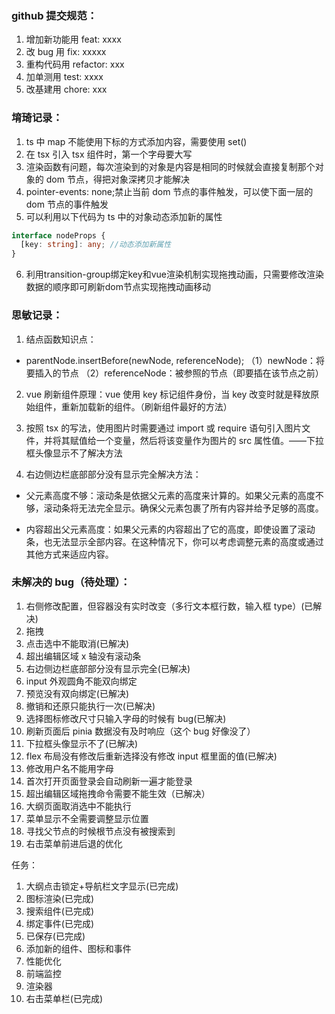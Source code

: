 ### github 提交规范：

1. 增加新功能用 feat: xxxx
2. 改 bug 用 fix: xxxxx
3. 重构代码用 refactor: xxx
4. 加单测用 test: xxxx
5. 改基建用 chore: xxx

### 堉琦记录：

1. ts 中 map 不能使用下标的方式添加内容，需要使用 set()
2. 在 tsx 引入 tsx 组件时，第一个字母要大写
3. 渲染函数有问题，每次渲染到的对象是内容是相同的时候就会直接复制那个对象的 dom 节点，得把对象深拷贝才能解决
4. pointer-events: none;禁止当前 dom 节点的事件触发，可以使下面一层的 dom 节点的事件触发
5. 可以利用以下代码为 ts 中的对象动态添加新的属性

```ts
interface nodeProps {
  [key: string]: any; //动态添加新属性
}
```
6. 利用transition-group绑定key和vue渲染机制实现拖拽动画，只需要修改渲染数据的顺序即可刷新dom节点实现拖拽动画移动

### 思敏记录：

1. 结点函数知识点：

- parentNode.insertBefore(newNode, referenceNode);
  （1）newNode：将要插入的节点
  （2）referenceNode：被参照的节点（即要插在该节点之前）

2. vue 刷新组件原理：vue 使用 key 标记组件身份，当 key 改变时就是释放原始组件，重新加载新的组件。（刷新组件最好的方法）

3. 按照 tsx 的写法，使用图片时需要通过 import 或 require 语句引入图片文件，并将其赋值给一个变量，然后将该变量作为图片的 src 属性值。——下拉框头像显示不了解决方法

4. 右边侧边栏底部部分没有显示完全解决方法：

- 父元素高度不够：滚动条是依据父元素的高度来计算的。如果父元素的高度不够，滚动条将无法完全显示。确保父元素包裹了所有内容并给予足够的高度。

- 内容超出父元素高度：如果父元素的内容超出了它的高度，即使设置了滚动条，也无法显示全部内容。在这种情况下，你可以考虑调整元素的高度或通过其他方式来适应内容。

### 未解决的 bug（待处理）：

1. 右侧修改配置，但容器没有实时改变（多行文本框行数，输入框 type）(已解决)
2. 拖拽
3. 点击选中不能取消(已解决)
4. 超出编辑区域 x 轴没有滚动条
5. 右边侧边栏底部部分没有显示完全(已解决)
6. input 外观圆角不能双向绑定
7. 预览没有双向绑定(已解决)
8. 撤销和还原只能执行一次(已解决)
9. 选择图标修改尺寸只输入字母的时候有 bug(已解决)
10. 刷新页面后 pinia 数据没有及时响应（这个 bug 好像没了）
11. 下拉框头像显示不了(已解决)
12. flex 布局没有修改后重新选择没有修改 input 框里面的值(已解决)
13. 修改用户名不能用字母
14. 首次打开页面登录会自动刷新一遍才能登录
15. 超出编辑区域拖拽命令需要不能生效（已解决）
16. 大纲页面取消选中不能执行
17. 菜单显示不全需要调整显示位置
18. 寻找父节点的时候根节点没有被搜索到
19. 右击菜单前进后退的优化

任务：

1. 大纲点击锁定+导航栏文字显示(已完成)
2. 图标渲染(已完成)
3. 搜索组件(已完成)
4. 绑定事件(已完成)
5. 已保存(已完成)
6. 添加新的组件、图标和事件
7. 性能优化
8. 前端监控
9. 渲染器
10. 右击菜单栏(已完成)
